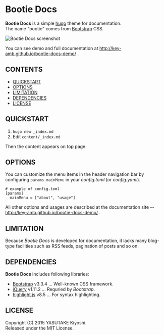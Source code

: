# Bootie Docs

**Bootie Docs** is a simple [hugo](http://gohugo.io/) theme for documentation.  
The name "bootie" comes from [Bootstrap](http://getbootstrap.com/) CSS.

![Bootie Docs screenshot](https://raw.githubusercontent.com/key-amb/hugo-theme-bootie-docs/master/images/tn.png)

You can see demo and full documentation at http://key-amb.github.io/bootie-docs-demo/ .

## CONTENTS

* [QUICKSTART](#quickstart)
* [OPTIONS](#options)
* [LIMITATION](#limitation)
* [DEPENDENCIES](#dependencies)
* [LICENSE](#license)

## QUICKSTART

1. `hugo new _index.md`
1. Edit `content/_index.md`

Then the content appears on top page.

## OPTIONS

You can customize the menu items in the header navigation bar by configuring `params.mainMenu` in your _config.toml_ (or _config.yaml_).

```
# example of config.toml
[params]
  mainMenu = ["about", "usage"]
```

All other options and usages are described at the documentation site -- http://key-amb.github.io/bootie-docs-demo/ .

## LIMITATION

Because _Bootie Docs_ is developed for documentation, it lacks many blog-type facilities such as RSS feeds, pagination of posts and so on.

## DEPENDENCIES

**Bootie Docs** includes following libraries:

* [Bootstrap](http://getbootstrap.com/) v3.3.4 ... Well-known CSS framework.
* [jQuery](https://jquery.com/) v1.11.2 ... Requried by _Bootstrap_.
* [highlight.js](https://highlightjs.org/) v8.5 ... For syntax highlighting.

## LICENSE

Copyright (C) 2015 YASUTAKE Kiyoshi.  
Released under the MIT License.
